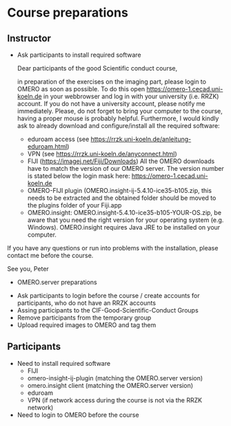 # Course preparations

## Instructor
 - Ask participants to install required software

    Dear participants of the good Scientific conduct course,

    in preparation of the exercises on the imaging part, please login to OMERO as soon as possible. To do this open https://omero-1.cecad.uni-koeln.de in your webbrowser and log in with your university (i.e. RRZK) account. If you do not have a university account, please notify me immediately.
    Please, do not forget to bring your computer to the course, having a proper mouse is probably helpful. Furthermore, I would kindly ask to already download and configure/install all the required software:

      + eduroam access (see https://rrzk.uni-koeln.de/anleitung-eduroam.html)
      + VPN (see https://rrzk.uni-koeln.de/anyconnect.html)
      + FIJI (https://imagej.net/Fiji/Downloads)
      All the OMERO downloads have to match the version of our OMERO server. The version number is stated below the login mask here: https://omero-1.cecad.uni-koeln.de
      + OMERO-FIJI plugin (OMERO.insight-ij-5.4.10-ice35-b105.zip, this needs to be extracted and the obtained folder should be moved to the plugins folder of your Fiji.app
      + OMERO.insight: OMERO.insight-5.4.10-ice35-b105-YOUR-OS.zip, be aware that you need the right version for your operating system (e.g. Windows). OMERO.insight requires Java JRE to be installed on your computer.

  If you have any questions or run into problems with the installation, please contact me before the course.

  See you,
  Peter

 - OMERO.server preparations
  + Ask participants to login before the course / create accounts for participants, who do not have an RRZK accounts
  + Assing participants to the CIF-Good-Scientific-Conduct Groups
  + Remove participants from the temporary group
  + Upload required images to OMERO and tag them


## Participants
 - Need to install required software
   + FIJI
   + omero-insight-ij-plugin (matching the OMERO.server version)
   + omero.insight client (matching the OMERO.server version)
   + eduroam
   + VPN (if network access during the course is not via the RRZK network)
 - Need to login to OMERO before the course
